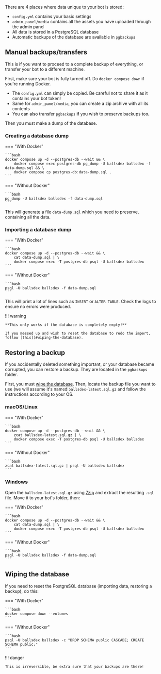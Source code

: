 There are 4 places where data unique to your bot is stored:

- `config.yml` contains your basic settings
- `admin_panel/media` contains all the assets you have uploaded through the admin panel
- All data is stored in a PostgreSQL database
- Automatic backups of the database are available in `pgbackups`

## Manual backups/transfers

This is if you want to proceed to a complete backup of everything, or transfer your bot to a different machine.

First, make sure your bot is fully turned off. Do `docker compose down` if you're running Docker.

- The `config.yml` can simply be copied. Be careful not to share it as it contains your bot token!
- Same for `admin_panel/media`, you can create a zip archive with all its contents
- You can also transfer `pgbackups` if you wish to preserve backups too.

Then you must make a dump of the database.

### Creating a database dump

=== "With Docker"

    ```bash
    docker compose up -d --postgres-db --wait && \
        docker compose exec postgres-db pg_dump -U ballsdex ballsdex -f data-dump.sql && \
        docker compose cp postgres-db:data-dump.sql .
    ```

=== "Without Docker"

    ```bash
    pg_dump -U ballsdex ballsdex -f data-dump.sql
    ```

This will generate a file `data-dump.sql` which you need to preserve, containing all the data.

### Importing a database dump

=== "With Docker"

    ```bash
    docker compose up -d --postgres-db --wait && \
        cat data-dump.sql | \
        docker compose exec -T postgres-db psql -U ballsdex ballsdex
    ```

=== "Without Docker"

    ```bash
    psql -U ballsdex ballsdex -f data-dump.sql
    ```

This will print a lot of lines such as `INSERT` or `ALTER TABLE`. Check the logs to ensure no errors were produced.

!!! warning

    **This only works if the database is completely empty!**

    If you messed up and wish to reset the database to redo the import,
    follow [this](#wiping-the-database).

## Restoring a backup

If you accidentally deleted something important, or your database became corrupted, you can restore a backup. They are located in the `pgbackups` folder.

First, you must [wipe the database](#wiping-the-database). Then, locate the backup file you want to use (we will assume it's named `ballsdex-latest.sql.gz` and follow the instructions according to your OS.

### macOS/Linux

=== "With Docker"

    ```bash
    docker compose up -d --postgres-db --wait && \
        zcat ballsdex-latest.sql.gz | \
        docker compose exec -T postgres-db psql -U ballsdex ballsdex
    ```

=== "Without Docker"

    ```bash
    zcat ballsdex-latest.sql.gz | psql -U ballsdex ballsdex
    ```

### Windows

Open the `ballsdex-latest.sql.gz` using [7zip](https://www.7-zip.org/) and extract the resulting `.sql` file. Move it to your bot's folder, then:

=== "With Docker"

    ```bash
    docker compose up -d --postgres-db --wait && \
        cat data-dump.sql | \
        docker compose exec -T postgres-db psql -U ballsdex ballsdex
    ```

=== "Without Docker"

    ```bash
    psql -U ballsdex ballsdex -f data-dump.sql
    ```

## Wiping the database

If you need to reset the PostgreSQL database (importing data, restoring a backup), do this:

=== "With Docker"

    ```bash
    docker compose down --volumes
    ```

=== "Without Docker"

    ```bash
    psql -U ballsdex ballsdex -c "DROP SCHEMA public CASCADE; CREATE SCHEMA public;"
    ```

!!! danger

    This is irreversible, be extra sure that your backups are there!
